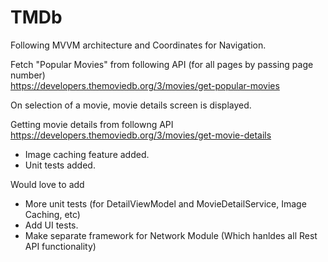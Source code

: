 # TMDb

Following MVVM architecture and Coordinates for Navigation.

Fetch "Popular Movies" from following API (for all pages by passing page number)<br>
https://developers.themoviedb.org/3/movies/get-popular-movies

On selection of a movie, movie details screen is displayed.

Getting movie details from followng API<br>
https://developers.themoviedb.org/3/movies/get-movie-details

- Image caching feature added.
- Unit tests added.


Would love to add<br>
- More unit tests (for DetailViewModel and MovieDetailService, Image Caching, etc)
- Add UI tests.
- Make separate framework for Network Module (Which hanldes all Rest API functionality)

